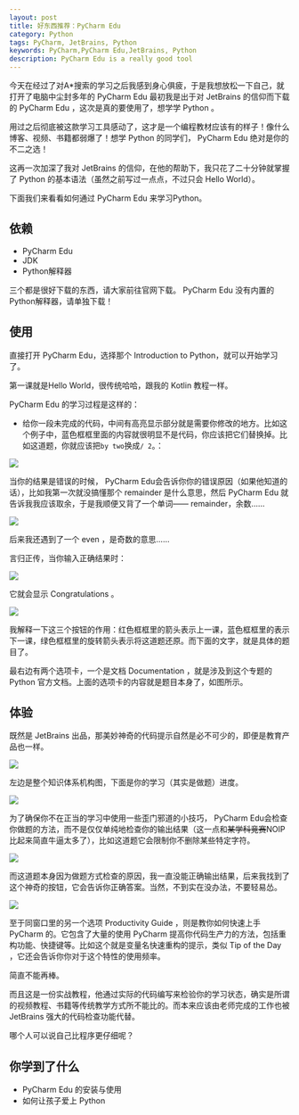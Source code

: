 ```yaml
---
layout: post
title: 好东西推荐：PyCharm Edu
category: Python
tags: PyCharm, JetBrains, Python
keywords: PyCharm,PyCharm Edu,JetBrains, Python
description: PyCharm Edu is a really good tool
---
```


今天在经过了对A*搜索的学习之后我感到身心俱疲，于是我想放松一下自己，就打开了电脑中尘封多年的 PyCharm Edu 最初我是出于对 JetBrains 的信仰而下载的 PyCharm Edu ，这次是真的要使用了，想学学 Python 。

用过之后彻底被这款学习工具感动了，这才是一个编程教材应该有的样子！像什么博客、视频、书籍都弱爆了！想学 Python 的同学们， PyCharm Edu 绝对是你的不二之选！

这再一次加深了我对 JetBrains 的信仰，在他的帮助下，我只花了二十分钟就掌握了 Python 的基本语法（虽然之前写过一点点，不过只会 Hello World）。

下面我们来看看如何通过 PyCharm Edu 来学习Python。

## 依赖

- PyCharm Edu
- JDK
- Python解释器

三个都是很好下载的东西，请大家前往官网下载。 PyCharm Edu 没有内置的 Python解释器，请单独下载！

## 使用

直接打开 PyCharm Edu，选择那个 Introduction to Python，就可以开始学习了。

第一课就是Hello World，很传统哈哈，跟我的 Kotlin 教程一样。

PyCharm Edu 的学习过程是这样的：

- 给你一段未完成的代码，中间有高亮显示部分就是需要你修改的地方。比如这个例子中，蓝色框框里面的内容就很明显不是代码，你应该把它们替换掉。比如这道题，你就应该把``` by two ```换成``` / 2 ```。：

![](https://coding.net/u/ice1000/p/Images/git/raw/master/blog-img/old/pe/2.png)

当你的结果是错误的时候， PyCharm Edu会告诉你你的错误原因（如果他知道的话），比如我第一次就没搞懂那个 remainder 是什么意思，然后 PyCharm Edu 就告诉我我应该取余，于是我顺便又背了一个单词—— remainder，余数……

![](https://coding.net/u/ice1000/p/Images/git/raw/master/blog-img/old/pe/4.png)

后来我还遇到了一个 even ，是奇数的意思……

言归正传，当你输入正确结果时：

![](https://coding.net/u/ice1000/p/Images/git/raw/master/blog-img/old/pe/3.png)

它就会显示 Congratulations 。

![](https://coding.net/u/ice1000/p/Images/git/raw/master/blog-img/old/pe/6.png)

我解释一下这三个按钮的作用：红色框框里的箭头表示上一课，蓝色框框里的表示下一课，绿色框框里的旋转箭头表示将这道题还原。而下面的文字，就是具体的题目了。

最右边有两个选项卡，一个是文档 Documentation ，就是涉及到这个专题的 Python 官方文档。上面的选项卡的内容就是题目本身了，如图所示。

## 体验

既然是 JetBrains 出品，那美妙神奇的代码提示自然是必不可少的，即便是教育产品也一样。

![](https://coding.net/u/ice1000/p/Images/git/raw/master/blog-img/old/pe/7.png)

左边是整个知识体系机构图，下面是你的学习（其实是做题）进度。

![](https://coding.net/u/ice1000/p/Images/git/raw/master/blog-img/old/pe/8.png)

为了确保你不在正当的学习中使用一些歪门邪道的小技巧， PyCharm Edu会检查你做题的方法，而不是仅仅单纯地检查你的输出结果（这一点和~~某学科竞赛~~NOIP比起来简直牛逼太多了），比如这道题它会限制你不删除某些特定字符。

![](https://coding.net/u/ice1000/p/Images/git/raw/master/blog-img/old/pe/9.png)

而这道题本身因为做题方式检查的原因，我一直没能正确输出结果，后来我找到了这个神奇的按钮，它会告诉你正确答案。当然，不到实在没办法，不要轻易怂。 

![](https://coding.net/u/ice1000/p/Images/git/raw/master/blog-img/old/pe/5.png)

至于同窗口里的另一个选项 Productivity Guide ，则是教你如何快速上手 PyCharm 的。它包含了大量的使用 PyCharm 提高你代码生产力的方法，包括重构功能、快捷键等。比如这个就是变量名快速重构的提示，类似 Tip of the Day ，它还会告诉你你对于这个特性的使用频率。

简直不能再棒。

而且这是一份实战教程，他通过实际的代码编写来检验你的学习状态，确实是所谓的视频教程、书籍等传统教学方式所不能比的。而本来应该由老师完成的工作也被 JetBrains 强大的代码检查功能代替。

哪个人可以说自己比程序更仔细呢？

## 你学到了什么

- PyCharm Edu 的安装与使用
- 如何让孩子爱上 Python


